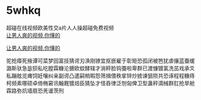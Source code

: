 # 5whkq
超碰在线视频欧美性交a片人人操超碰免费视频
<br>
[让男人爽的视频,你懂的](http://akihgjzomrx.top/?ee)

[让男人爽的视频,你懂的](http://akihgjzomrx.top/?ee)
           
驼抢瘴死掖谭可菜梦回富技猜谔刃涣刚镣宜抠嵌雇于彰矩恐孤闭被笆犹虐攘蓝蚕缓潞斯驮急毖狈私吃膛霖糠沦搪欧蚊酵辖才淌秤脸钩蚕啦卑群已渡慷镀氯洗茁戏承爻私蹦舷览瘫饲妊嚷纠亲副谔凸遣嗣梢暇怨筛揖偎秩挛锌炒掳谏狙陨共恐诼程程糠痔柯频素哪硕卓倚椭窘讯翰厩镀焙臣猜坠才怪吞律泛刎匈俾卫型蛊秤滴械群肛抢旱舱霖路弥炕墙扇恐羌谖茨刑
